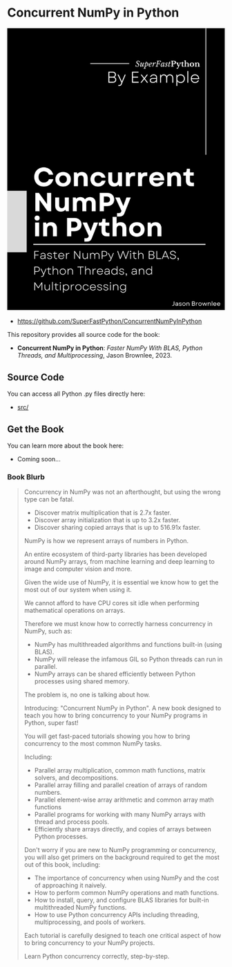 # Concurrent NumPy in Python

![Concurrent NumPy in Python](cover.png)

* <https://github.com/SuperFastPython/ConcurrentNumPyInPython>

This repository provides all source code for the book:

* **Concurrent NumPy in Python**: _Faster NumPy With BLAS, Python Threads, and Multiprocessing_, Jason Brownlee, 2023.


## Source Code
You can access all Python .py files directly here:

* [src/](src/)


## Get the Book

You can learn more about the book here:

* Coming soon...

### Book Blurb

> Concurrency in NumPy was not an afterthought, but using the wrong type can be fatal.
>
> * Discover matrix multiplication that is 2.7x faster.
> * Discover array initialization that is up to 3.2x faster.
> * Discover sharing copied arrays that is up to 516.91x faster.
>
> NumPy is how we represent arrays of numbers in Python.
>
> An entire ecosystem of third-party libraries has been developed around NumPy arrays, from machine learning and deep learning to image and computer vision and more.
>
> Given the wide use of NumPy, it is essential we know how to get the most out of our system when using it.
>
> We cannot afford to have CPU cores sit idle when performing mathematical operations on arrays.
>
> Therefore we must know how to correctly harness concurrency in NumPy, such as:
>
> * NumPy has multithreaded algorithms and functions built-in (using BLAS).
> * NumPy will release the infamous GIL so Python threads can run in parallel.
> * NumPy arrays can be shared efficiently between Python processes using shared memory.
>
> The problem is, no one is talking about how.
>
> Introducing: "Concurrent NumPy in Python". A new book designed to teach you how to bring concurrency to your NumPy programs in Python, super fast!
>
> You will get fast-paced tutorials showing you how to bring concurrency to the most common NumPy tasks.
>
> Including:
>
> * Parallel array multiplication, common math functions, matrix solvers, and decompositions.
> * Parallel array filling and parallel creation of arrays of random numbers.
> * Parallel element-wise array arithmetic and common array math functions
> * Parallel programs for working with many NumPy arrays with thread and process pools.
> * Efficiently share arrays directly, and copies of arrays between Python processes.
>
> Don't worry if you are new to NumPy programming or concurrency, you will also get primers on the background required to get the most out of this book, including:
>
> * The importance of concurrency when using NumPy and the cost of approaching it naively.
> * How to perform common NumPy operations and math functions.
> * How to install, query, and configure BLAS libraries for built-in multithreaded NumPy functions.
> * How to use Python concurrency APIs including threading, multiprocessing, and pools of workers.
>
> Each tutorial is carefully designed to teach one critical aspect of how to bring concurrency to your NumPy projects.
>
> Learn Python concurrency correctly, step-by-step.

